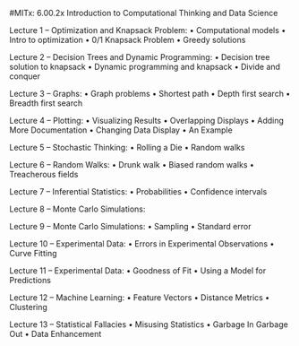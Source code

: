 #MITx: 6.00.2x Introduction to Computational Thinking and Data Science

Lecture 1 – Optimization and Knapsack Problem:
• Computational models
• Intro to optimization
• 0/1 Knapsack Problem
• Greedy solutions

Lecture 2 – Decision Trees and Dynamic Programming:
• Decision tree solution to knapsack
• Dynamic programming and knapsack
• Divide and conquer

Lecture 3 – Graphs:
• Graph problems
• Shortest path
• Depth first search
• Breadth first search

Lecture 4 – Plotting:
• Visualizing Results
• Overlapping Displays
• Adding More Documentation
• Changing Data Display
• An Example

Lecture 5 – Stochastic Thinking:
• Rolling a Die
• Random walks

Lecture 6 – Random Walks:
• Drunk walk
• Biased random walks
• Treacherous fields

Lecture 7 – Inferential Statistics:
• Probabilities
• Confidence intervals

Lecture 8 – Monte Carlo Simulations:

Lecture 9 – Monte Carlo Simulations:
• Sampling
• Standard error

Lecture 10 – Experimental Data:
• Errors in Experimental Observations
• Curve Fitting

Lecture 11 – Experimental Data:
• Goodness of Fit
• Using a Model for Predictions

Lecture 12 – Machine Learning:
• Feature Vectors
• Distance Metrics
• Clustering

Lecture 13 – Statistical Fallacies
• Misusing Statistics
• Garbage In Garbage Out
• Data Enhancement